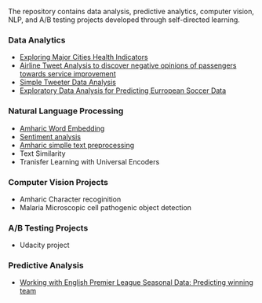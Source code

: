 The repository contains data analysis, predictive analytics, computer vision, NLP, and A/B testing projects developed through self-directed learning.

### Data Analytics
- [Exploring Major Cities Health Indicators](health_stats_analysis.md) 
- [Airline Tweet Analysis to discover negative opinions of passengers towards service improvement](airline_tweet_data_analysis.md) 
- [Simple Tweeter Data Analysis](twitter_minner.md)
- [Exploratory Data Analysis for Predicting Eurropean Soccer Data](ExploratoryAnalysis.md)

### Natural Language Processing
- [Amharic Word Embedding](https://github.com/Abe2G/FastText-Amharic-Embedding-Vectors/blob/master/README.md)
- [Sentiment analysis](airline_sentiment_classification.md)
- [Amharic simplle text preprocessing](https://github.com/Abe2G/Amharic-Simple-Text-Preprocessing-Usin-Python/blob/master/README.md)
- Text Similarity
- Tranisfer Learning with Universal Encoders

### Computer Vision Projects
- Amharic Character recoginition
- Malaria Microscopic cell pathogenic object detection

### A/B Testing Projects
- Udacity project 

### Predictive Analysis
- [Working with English Premier League Seasonal Data: Predicting winning team](english_premier_league_data_analysis.md)
